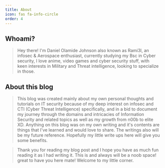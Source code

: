 ```yaml
---
title: About
icon: fas fa-info-circle
order: 4
---
```


##  Whoami?
  > Hey there! I'm Daniel Olamide Johnson also known as Rami3l, an infosec & Aerospace enthusiast, currently studying my Bsc in Cyber security,  I love anime, video games and cyber security stuff, with keen interests in Military and Threat intelligence, looking to specialize in those.

## About this blog 
> This blog was created mainly about my own personal thoughts and tutorials on IT security because of my deep interest on infosec and CTI (Cyber Threat Intelligence) specifically, and in a bid to document my journey through the domains and intricacies of Information Security and related topics as well as my growth from n00b to elite XD. Anything on this blog was on my own writing and it's contents are things that I've learned and would love to share.
> The writings also will be my future reference. Hopefully my little write ups here will give you some benefits.
 
>Thank you for reading my blog post and I hope you have as much fun reading it as I had writing it.
This is and always will be a noob space! great to have you here mate! Welcome to my little corner.
